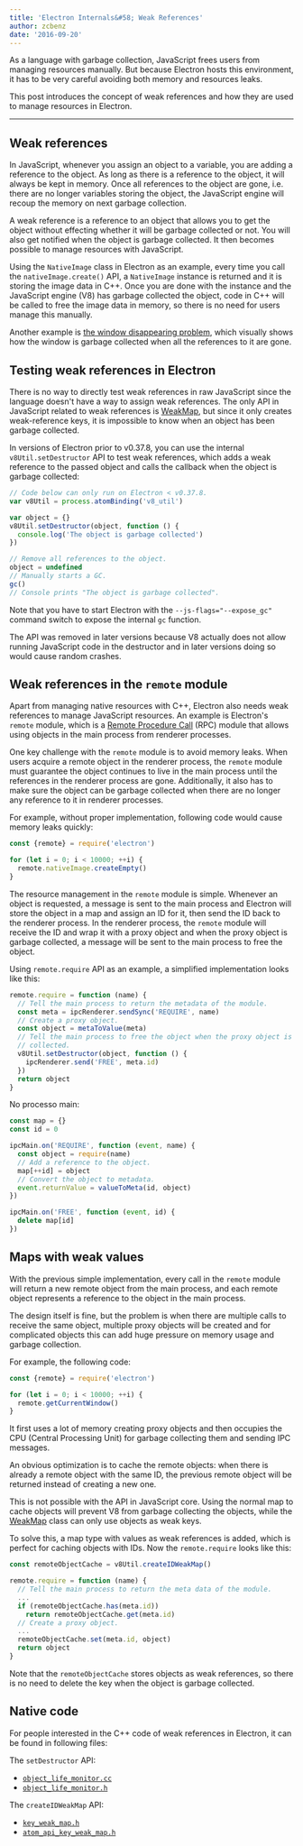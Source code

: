 ```yaml
---
title: 'Electron Internals&#58; Weak References'
author: zcbenz
date: '2016-09-20'
---
```


As a language with garbage collection, JavaScript frees users from managing resources manually. But because Electron hosts this environment, it has to be very careful avoiding both memory and resources leaks.

This post introduces the concept of weak references and how they are used to manage resources in Electron.

---

## Weak references

In JavaScript, whenever you assign an object to a variable, you are adding a reference to the object. As long as there is a reference to the object, it will always be kept in memory. Once all references to the object are gone, i.e. there are no longer variables storing the object, the JavaScript engine will recoup the memory on next garbage collection.

A weak reference is a reference to an object that allows you to get the object without effecting whether it will be garbage collected or not. You will also get notified when the object is garbage collected. It then becomes possible to manage resources with JavaScript.

Using the `NativeImage` class in Electron as an example, every time you call the `nativeImage.create()` API, a `NativeImage` instance is returned and it is storing the image data in C++. Once you are done with the instance and the JavaScript engine (V8) has garbage collected the object, code in C++ will be called to free the image data in memory, so there is no need for users manage this manually.

Another example is [the window disappearing problem](https://electronjs.org/docs/faq/#my-apps-windowtray-disappeared-after-a-few-minutes), which visually shows how the window is garbage collected when all the references to it are gone.

## Testing weak references in Electron

There is no way to directly test weak references in raw JavaScript since the language doesn't have a way to assign weak references. The only API in JavaScript related to weak references is [WeakMap](https://developer.mozilla.org/en-US/docs/Web/JavaScript/Reference/Global_Objects/WeakMap), but since it only creates weak-reference keys, it is impossible to know when an object has been garbage collected.

In versions of Electron prior to v0.37.8, you can use the internal `v8Util.setDestructor` API to test weak references, which adds a weak reference to the passed object and calls the callback when the object is garbage collected:

```javascript
// Code below can only run on Electron < v0.37.8.
var v8Util = process.atomBinding('v8_util')

var object = {}
v8Util.setDestructor(object, function () {
  console.log('The object is garbage collected')
})

// Remove all references to the object.
object = undefined
// Manually starts a GC.
gc()
// Console prints "The object is garbage collected".
```

Note that you have to start Electron with the `--js-flags="--expose_gc"` command switch to expose the internal `gc` function.

The API was removed in later versions because V8 actually does not allow running JavaScript code in the destructor and in later versions doing so would cause random crashes.

## Weak references in the `remote` module

Apart from managing native resources with C++, Electron also needs weak references to manage JavaScript resources. An example is Electron's `remote` module, which is a [Remote Procedure Call](https://en.wikipedia.org/wiki/Remote_procedure_call) (RPC) module that allows using objects in the main process from renderer processes.

One key challenge with the `remote` module is to avoid memory leaks. When users acquire a remote object in the renderer process, the `remote` module must guarantee the object continues to live in the main process until the references in the renderer process are gone. Additionally, it also has to make sure the object can be garbage collected when there are no longer any reference to it in renderer processes.

For example, without proper implementation, following code would cause memory leaks quickly:

```javascript
const {remote} = require('electron')

for (let i = 0; i < 10000; ++i) {
  remote.nativeImage.createEmpty()
}
```

The resource management in the `remote` module is simple. Whenever an object is requested, a message is sent to the main process and Electron will store the object in a map and assign an ID for it, then send the ID back to the renderer process. In the renderer process, the `remote` module will receive the ID and wrap it with a proxy object and when the proxy object is garbage collected, a message will be sent to the main process to free the object.

Using `remote.require` API as an example, a simplified implementation looks like this:

```javascript
remote.require = function (name) {
  // Tell the main process to return the metadata of the module.
  const meta = ipcRenderer.sendSync('REQUIRE', name)
  // Create a proxy object.
  const object = metaToValue(meta)
  // Tell the main process to free the object when the proxy object is garbage
  // collected.
  v8Util.setDestructor(object, function () {
    ipcRenderer.send('FREE', meta.id)
  })
  return object
}
```

No processo main:

```javascript
const map = {}
const id = 0

ipcMain.on('REQUIRE', function (event, name) {
  const object = require(name)
  // Add a reference to the object.
  map[++id] = object
  // Convert the object to metadata.
  event.returnValue = valueToMeta(id, object)
})

ipcMain.on('FREE', function (event, id) {
  delete map[id]
})
```

## Maps with weak values

With the previous simple implementation, every call in the `remote` module will return a new remote object from the main process, and each remote object represents a reference to the object in the main process.

The design itself is fine, but the problem is when there are multiple calls to receive the same object, multiple proxy objects will be created and for complicated objects this can add huge pressure on memory usage and garbage collection.

For example, the following code:

```javascript
const {remote} = require('electron')

for (let i = 0; i < 10000; ++i) {
  remote.getCurrentWindow()
}
```

It first uses a lot of memory creating proxy objects and then occupies the CPU (Central Processing Unit) for garbage collecting them and sending IPC messages.

An obvious optimization is to cache the remote objects: when there is already a remote object with the same ID, the previous remote object will be returned instead of creating a new one.

This is not possible with the API in JavaScript core. Using the normal map to cache objects will prevent V8 from garbage collecting the objects, while the [WeakMap](https://developer.mozilla.org/en-US/docs/Web/JavaScript/Reference/Global_Objects/WeakMap) class can only use objects as weak keys.

To solve this, a map type with values as weak references is added, which is perfect for caching objects with IDs. Now the `remote.require` looks like this:

```javascript
const remoteObjectCache = v8Util.createIDWeakMap()

remote.require = function (name) {
  // Tell the main process to return the meta data of the module.
  ...
  if (remoteObjectCache.has(meta.id))
    return remoteObjectCache.get(meta.id)
  // Create a proxy object.
  ...
  remoteObjectCache.set(meta.id, object)
  return object
}
```

Note that the `remoteObjectCache` stores objects as weak references, so there is no need to delete the key when the object is garbage collected.

## Native code

For people interested in the C++ code of weak references in Electron, it can be found in following files:

The `setDestructor` API:

* [`object_life_monitor.cc`](https://github.com/electron/electron/blob/v1.3.4/atom/common/api/object_life_monitor.cc)
* [`object_life_monitor.h`](https://github.com/electron/electron/blob/v1.3.4/atom/common/api/object_life_monitor.h)

The `createIDWeakMap` API:

* [`key_weak_map.h`](https://github.com/electron/electron/blob/v1.3.4/atom/common/key_weak_map.h)
* [`atom_api_key_weak_map.h`](https://github.com/electron/electron/blob/v1.3.4/atom/common/api/atom_api_key_weak_map.h)

